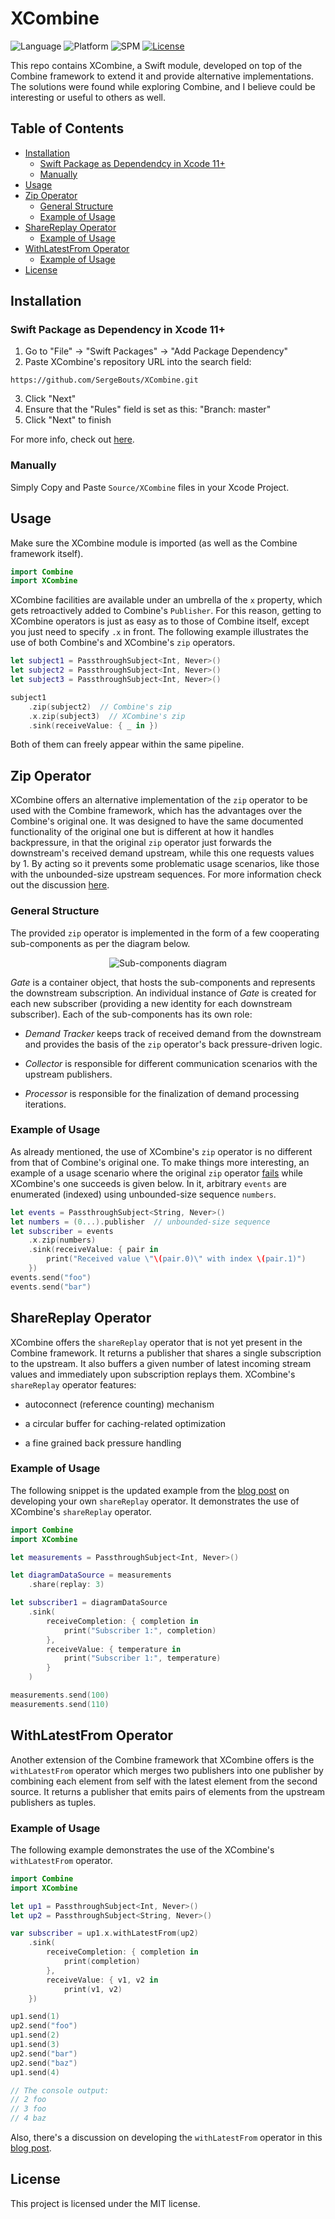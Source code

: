 # XCombine

![Language](https://img.shields.io/badge/Swift-5.0-orange.svg)
![Platform](https://img.shields.io/badge/platform-macOS%20%7C%20iOS%20%7C%20watchOS%20%7C%20tvOS-orange.svg)
![SPM](https://img.shields.io/badge/Swift%20Package%20Manager-compatible-orange)
[<img src="https://img.shields.io/badge/licence-MIT-orange"  alt="License" />](https://github.com/SergeBouts/XCombine/blob/master/LICENSE)

This repo contains XCombine, a Swift module, developed on top of the Combine framework to extend it and provide alternative implementations. The solutions were found while exploring Combine, and I believe could be interesting or useful to others as well.

## Table of Contents

- [Installation](#installation)
  - [Swift Package as Dependendcy in Xcode 11+](#swift-package-as-dependency-in-xcode-11)
  - [Manually](#manually)
- [Usage](#usage)
- [Zip Operator](#zip-operator)
  - [General Structure](#general-structure)
  - [Example of Usage](#example-of-usage)
- [ShareReplay Operator](#sharereplay-operator)
  - [Example of Usage](#example-of-usage-sharereplay)
- [WithLatestFrom Operator](#withlatestfrom-operator)
  - [Example of Usage](#example-of-usage-withlatestfrom)
- [License](#license)

## Installation

### Swift Package as Dependency in Xcode 11+

1. Go to "File" -> "Swift Packages" -> "Add Package Dependency"
2. Paste XCombine's repository URL into the search field:

`https://github.com/SergeBouts/XCombine.git`

3. Click "Next"
4. Ensure that the "Rules" field is set as this: "Branch: master"
5. Click "Next" to finish

For more info, check out [here](https://developer.apple.com/documentation/xcode/adding_package_dependencies_to_your_app).

### Manually

Simply Copy and Paste `Source/XCombine` files in your Xcode Project.

## Usage

Make sure the XCombine module is imported (as well as the Combine framework itself).

```swift
import Combine
import XCombine
```

XCombine facilities are available under an umbrella of the `x` property, which gets retroactively added to Combine's `Publisher`. For this reason, getting to XCombine operators is just as easy as to those of Combine itself, except you just need to specify `.x` in front. The following example illustrates the use of both Combine's and XCombine's `zip` operators.

```swift
let subject1 = PassthroughSubject<Int, Never>()
let subject2 = PassthroughSubject<Int, Never>()
let subject3 = PassthroughSubject<Int, Never>()

subject1
    .zip(subject2)  // Combine's zip
    .x.zip(subject3)  // XCombine's zip
    .sink(receiveValue: { _ in })
```

Both of them can freely appear within the same pipeline.

## Zip Operator

XCombine offers an alternative implementation of the `zip` operator to be used with the Combine framework, which has the advantages over the Combine's original one. It was designed to have the same documented functionality of the original one but is different at how it handles backpressure, in that the original `zip` operator just forwards the downstream's received demand upstream, while this one requests values by 1. By acting so it prevents some problematic usage scenarios, like those with the unbounded-size upstream sequences. For more information check out the discussion [here][combine-insight-into-zip-operator].

### General Structure

The provided `zip` operator is implemented in the form of a few cooperating sub-components as per the diagram below.

<p align="center">
<img src="images/zip-subcomponents.png" alt="Sub-components diagram" />
</p>

*Gate* is a container object, that hosts the sub-components and represents the downstream subscription. An individual instance of *Gate* is created for each new subscriber (providing a new identity for each downstream subscriber). Each of the sub-components has its own role:

* *Demand Tracker* keeps track of received demand from the downstream and provides the basis of the `zip` operator's back pressure-driven logic. 

* *Collector* is responsible for different communication scenarios with the upstream publishers.

* *Processor* is responsible for the finalization of demand processing iterations.

### Example of Usage

As already mentioned, the use of XCombine's `zip` operator is no different from that of Combine's original one. To make things more interesting, an example of a usage scenario where the original `zip` operator [fails][combine-insight-into-zip-operator] while XCombine's one succeeds is given below. In it, arbitrary `events` are enumerated (indexed) using unbounded-size sequence `numbers`.

```swift
let events = PassthroughSubject<String, Never>()
let numbers = (0...).publisher  // unbounded-size sequence
let subscriber = events
    .x.zip(numbers)
    .sink(receiveValue: { pair in
        print("Received value \"\(pair.0)\" with index \(pair.1)")
    })
events.send("foo")
events.send("bar")
```

## ShareReplay Operator

XCombine offers the `shareReplay` operator that is not yet present in the Combine framework. It returns a publisher that shares a single subscription to the upstream. It also buffers a given number of latest incoming stream values and immediately upon subscription replays them. XCombine's `shareReplay`  operator features:

* autoconnect (reference counting) mechanism

* a circular buffer for caching-related optimization

* a fine grained back pressure handling

### <a name="example-of-usage-sharereplay"></a>Example of Usage

The following snippet is the updated example from the [blog post][combine-sharereplay-operator] on developing your own `shareReplay` operator. It demonstrates the use of XCombine's `shareReplay` operator.

```swift
import Combine
import XCombine

let measurements = PassthroughSubject<Int, Never>()

let diagramDataSource = measurements
    .share(replay: 3)

let subscriber1 = diagramDataSource
    .sink(
        receiveCompletion: { completion in
            print("Subscriber 1:", completion)
        },
        receiveValue: { temperature in
            print("Subscriber 1:", temperature)
        }
    )

measurements.send(100)
measurements.send(110)
```

## WithLatestFrom Operator

Another extension of the Combine framework that XCombine offers is the `withLatestFrom` operator which merges two publishers into one publisher by combining each element from self with the latest element from the second source. It returns a publisher that emits pairs of elements from the upstream publishers as tuples.

### <a name="example-of-usage-withlatestfrom"></a>Example of Usage

The following example demonstrates the use of the XCombine's `withLatestFrom` operator.

```swift
import Combine
import XCombine

let up1 = PassthroughSubject<Int, Never>()
let up2 = PassthroughSubject<String, Never>()

var subscriber = up1.x.withLatestFrom(up2)
    .sink(
        receiveCompletion: { completion in
            print(completion)
        },
        receiveValue: { v1, v2 in
            print(v1, v2)
    })

up1.send(1)
up2.send("foo")
up1.send(2)
up1.send(3)
up2.send("bar")
up2.send("baz")
up1.send(4)

// The console output:
// 2 foo
// 3 foo
// 4 baz
```

Also, there's a discussion on developing the `withLatestFrom` operator in this [blog post][combine-withlatestfrom-operator].

## License

This project is licensed under the MIT license.

[combine-insight-into-zip-operator]: https://sergebouts.github.io/combine-insight-into-zip-operator/
[combine-sharereplay-operator]: https://sergebouts.github.io/combine-sharereplay-operator/
[combine-withlatestfrom-operator]: https://sergebouts.github.io/combine-withlatestfrom-operator/
